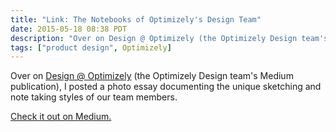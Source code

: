 ```yaml
---
title: "Link: The Notebooks of Optimizely's Design Team"
date: 2015-05-18 08:38 PDT
description: "Over on Design @ Optimizely (the Optimizely Design team's Medium publication), I posted a photo essay documenting the unique sketching and note taking styles of our team members."
tags: ["product design", Optimizely]
---
```


Over on [Design @ Optimizely](https://medium.com/design-optimizely) (the Optimizely Design team's Medium publication), I posted a photo essay documenting the unique sketching and note taking styles of our team members.

[Check it out on Medium.](https://medium.com/design-optimizely/the-notebooks-of-optimizely-s-design-team-a-photo-essay-73adcf127fe2)
